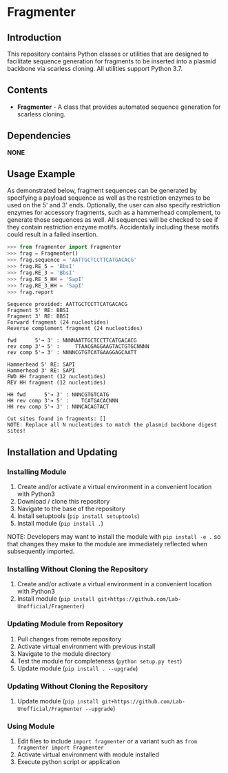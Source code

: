 # Fragmenter

## Introduction

This repository contains Python classes or utilities that are designed to facilitate sequence generation for fragments to be inserted into a plasmid backbone via scarless cloning. All utilities support Python 3.7.

## Contents
* **Fragmenter** - A class that provides automated sequence generation for scarless cloning.

## Dependencies

**NONE**

## Usage Example

As demonstrated below, fragment sequences can be generated by specifying a payload sequence as well as the restriction enzymes to be used on the 5' and 3' ends. Optionally, the user can also specify restriction enzymes for accessory fragments, such as a hammerhead complement, to generate those sequences as well. All sequences will be checked to see if they contain restriction enzyme motifs. Accidentally including these motifs could result in a failed insertion.

```python
>>> from fragmenter import Fragmenter
>>> frag = Fragmenter()
>>> frag.sequence = 'AATTGCTCCTTCATGACACG'
>>> frag.RE_5 = 'BbsI'
>>> frag.RE_3 = 'BbsI'
>>> frag.RE_5_HH = 'SapI'
>>> frag.RE_3_HH = 'SapI'
>>> frag.report
```

```
Sequence provided: AATTGCTCCTTCATGACACG
Fragment 5' RE: BBSI
Fragment 3' RE: BBSI
Forward fragment (24 nucleotides)
Reverse complement fragment (24 nucleotides)

fwd      5'➔ 3' : NNNNAATTGCTCCTTCATGACACG
rev comp 3'➔ 5' :     TTAACGAGGAAGTACTGTGCNNNN
rev comp 5'➔ 3' : NNNNCGTGTCATGAAGGAGCAATT

Hammerhead 5' RE: SAPI
Hammerhead 3' RE: SAPI
FWD HH fragment (12 nucleotides)
REV HH fragment (12 nucleotides)

HH fwd      5'➔ 3' : NNNCGTGTCATG
HH rev comp 3'➔ 5' :    TCATGACACNNN
HH rev comp 5'➔ 3' : NNNCACAGTACT

Cut sites found in fragments: []
NOTE: Replace all N nucleotides to match the plasmid backbone digest sites!

```

## Installation and Updating
### Installing Module

1. Create and/or activate a virtual environment in a convenient location with Python3
2. Download / clone this repository
3. Navigate to the base of the repository
4. Install setuptools (```pip install setuptools```)
5. Install module (```pip install .```)

NOTE: Developers may want to install the module with ```pip install -e .``` so that changes they make to the module are immediately reflected when subsequently imported.

### Installing Without Cloning the Repository

1. Create and/or activate a virtual environment in a convenient location with Python3
2. Install module (```pip install git+https://github.com/Lab-Unofficial/Fragmenter```)

### Updating Module from Repository

1. Pull changes from remote repository
2. Activate virtual environment with previous install
3. Navigate to the module directory
4. Test the module for completeness (```python setup.py test```)
5. Update module (```pip install . --upgrade```)

### Updating Without Cloning the Repository

1. Update module (```pip install git+https://github.com/Lab-Unofficial/Fragmenter --upgrade```)

### Using Module

1. Edit files to include ```import fragmenter``` or a variant such as ```from fragmenter import Fragmenter```
2. Activate virtual environment with module installed
3. Execute python script or application



